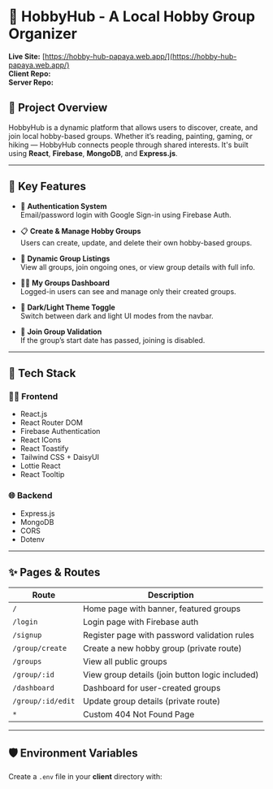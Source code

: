 # 🎨 HobbyHub - A Local Hobby Group Organizer

**Live Site:** [https://hobby-hub-papaya.web.app/](https://hobby-hub-papaya.web.app/)  
**Client Repo:**  
**Server Repo:**

## 📌 Project Overview

HobbyHub is a dynamic platform that allows users to discover, create, and join local hobby-based groups. Whether it’s reading, painting, gaming, or hiking — HobbyHub connects people through shared interests. It's built using **React**, **Firebase**, **MongoDB**, and **Express.js**.

---

## 🚀 Key Features

- 🔐 **Authentication System**  
  Email/password login with Google Sign-in using Firebase Auth.

- 📋 **Create & Manage Hobby Groups**  
  Users can create, update, and delete their own hobby-based groups.

- 📂 **Dynamic Group Listings**  
  View all groups, join ongoing ones, or view group details with full info.

- 🧑‍💻 **My Groups Dashboard**  
  Logged-in users can see and manage only their created groups.

- 🌙 **Dark/Light Theme Toggle**  
  Switch between dark and light UI modes from the navbar.

- 📅 **Join Group Validation**  
  If the group’s start date has passed, joining is disabled.

---

## 🔧 Tech Stack

### 👨‍💻 Frontend

- React.js
- React Router DOM
- Firebase Authentication
- React ICons
- React Toastify
- Tailwind CSS + DaisyUI
- Lottie React 
- React Tooltip

### 🌐 Backend

- Express.js
- MongoDB
- CORS
- Dotenv

---

## ✨ Pages & Routes

| Route              | Description                                     |
| ------------------ | ----------------------------------------------- |
| `/`                | Home page with banner, featured groups          |
| `/login`           | Login page with Firebase auth                   |
| `/signup`        | Register page with password validation rules    |
| `/group/create`     | Create a new hobby group (private route)        |
| `/groups`          | View all public groups                          |
| `/group/:id`       | View group details (join button logic included) |
| `/dashboard`        | Dashboard for user-created groups               |
| `/group/:id/edit` | Update group details (private route)            |
| `*`                | Custom 404 Not Found Page                       |

---

## 🛡️ Environment Variables

Create a `.env` file in your **client** directory with:

